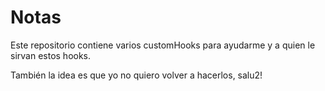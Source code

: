 # Notas

Este repositorio contiene varios customHooks para ayudarme y a quien le sirvan estos hooks.

También la idea es que yo no quiero volver a hacerlos, salu2!